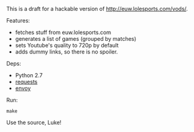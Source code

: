 This is a draft for a hackable version of http://euw.lolesports.com/vods/.

Features:

- fetches stuff from euw.lolesports.com
- generates a list of games (grouped by matches)
- sets Youtube's quality to 720p by default
- adds dummy links, so there is no spoiler.

Deps:

- Python 2.7
- [requests](http://docs.python-requests.org/en/latest/)
- [envoy](https://github.com/kennethreitz/envoy)

Run:

    make

Use the source, Luke!

